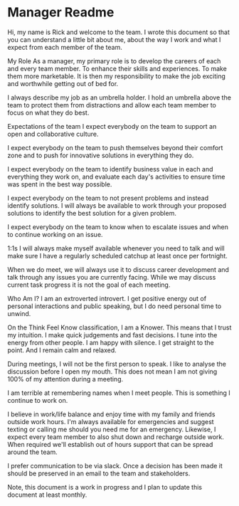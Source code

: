 # Manager Readme
Hi, my name is Rick and welcome to the team. I wrote this document so that you can understand a little bit about me, about the way I work and what I expect from each member of the team.

My Role
As a manager, my primary role is to develop the careers of each and every team member. To enhance their skills and experiences. To make them more marketable. It is then my responsibility to make the job exciting and worthwhile getting out of bed for.

I always describe my job as an umbrella holder. I hold an umbrella above the team to protect them from distractions and allow each team member to focus on what they do best.

Expectations of the team
I expect everybody on the team to support an open and collaborative culture.

I expect everybody on the team to push themselves beyond their comfort zone and to push for innovative solutions in everything they do.

I expect everybody on the team to identify business value in each and everything they work on, and evaluate each day's activities to ensure time was spent in the best way possible.

I expect everybody on the team to not present problems and instead identify solutions. I will always be available to work through your proposed solutions to identify the best solution for a given problem.

I expect everybody on the team to know when to escalate issues and when to continue working on an issue.

1:1s
I will always make myself available whenever you need to talk and will make sure I have a regularly scheduled catchup at least once per fortnight.

When we do meet, we will always use it to discuss career development and talk through any issues you are currently facing. While we may discuss current task progress it is not the goal of each meeting.

Who Am I?
I am an extroverted introvert. I get positive energy out of personal interactions and public speaking, but I do need personal time to unwind.

On the Think Feel Know classification, I am a Knower. This means that I trust my intuition. I make quick judgements and fast decisions. I tune into the energy from other people. I am happy with silence. I get straight to the point. And I remain calm and relaxed.

During meetings, I will not be the first person to speak. I like to analyse the discussion before I open my mouth. This does not mean I am not giving 100% of my attention during a meeting.

I am terrible at remembering names when I meet people. This is something I continue to work on.

I believe in work/life balance and enjoy time with my family and friends outside work hours. I'm always available for emergencies and suggest texting or calling me should you need me for an emergency. Likewise, I expect every team member to also shut down and recharge outside work. When required we'll establish out of hours support that can be spread around the team.

I prefer communication to be via slack. Once a decision has been made it should be preserved in an email to the team and stakeholders.

Note, this document is a work in progress and I plan to update this document at least monthly.

